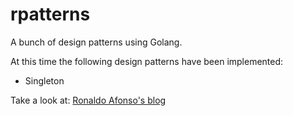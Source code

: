 # rpatterns

A bunch of design patterns using Golang.

At this time the following design patterns have been implemented:

* Singleton

Take a look at: [Ronaldo Afonso's blog](http://www.ronaldoafonso.com.br/)
